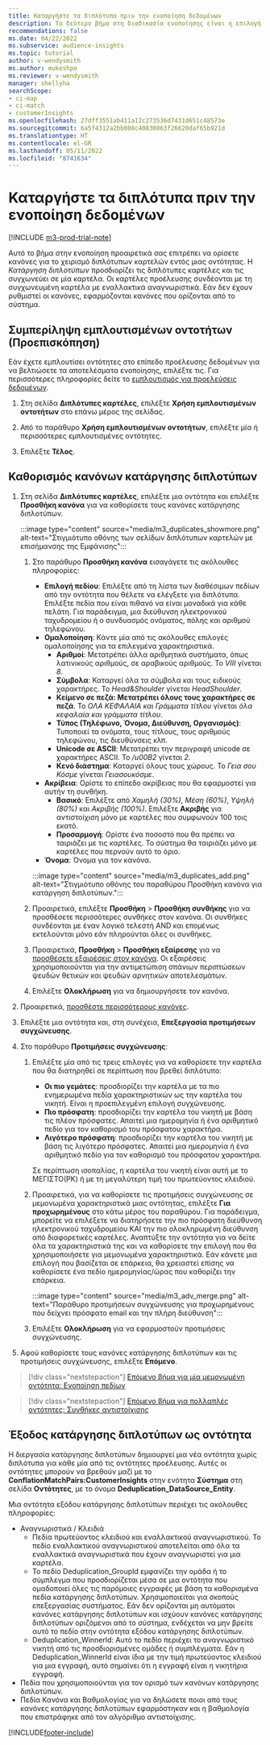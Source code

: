 ```yaml
---
title: Καταργήστε τα διπλότυπα πριν την ενοποίηση δεδομένων
description: Το δεύτερο βήμα στη διαδικασία ενοποίησης είναι η επιλογή της καρτέλας που θα διατηρηθεί όταν βρίσκονται διπλότυπα.
recommendations: false
ms.date: 04/22/2022
ms.subservice: audience-insights
ms.topic: tutorial
author: v-wendysmith
ms.author: mukeshpo
ms.reviewer: v-wendysmith
manager: shellyha
searchScope:
- ci-map
- ci-match
- customerInsights
ms.openlocfilehash: 27dff3551ab411a12c273536d7431d651c48573e
ms.sourcegitcommit: 6a5f4312a2bb808c40830863f26620daf65b921d
ms.translationtype: HT
ms.contentlocale: el-GR
ms.lasthandoff: 05/11/2022
ms.locfileid: "8741634"
---
```

# <a name="remove-duplicates-before-unifying-data"></a>Καταργήστε τα διπλότυπα πριν την ενοποίηση δεδομένων

[!INCLUDE [m3-prod-trial-note](includes/m3-prod-trial-note.md)]

Αυτό το βήμα στην ενοποίηση προαιρετικά σας επιτρέπει να ορίσετε κανόνες για το χειρισμό διπλότυπων καρτελών εντός μιας οντότητας. Η *Κατάργηση διπλοτύπων* προσδιορίζει τις διπλότυπες καρτέλες και τις συγχωνεύει σε μία καρτέλα. Οι καρτέλες προέλευσης συνδέονται με τη συγχωνευμένη καρτέλα με εναλλακτικά αναγνωριστικά. Εάν δεν έχουν ρυθμιστεί οι κανόνες, εφαρμόζονται κανόνες που ορίζονται από το σύστημα.

## <a name="include-enriched-entities-preview"></a>Συμπερίληψη εμπλουτισμένων οντοτήτων (Προεπισκόπηση)

Εάν έχετε εμπλουτίσει οντότητες στο επίπεδο προέλευσης δεδομένων για να βελτιώσετε τα αποτελέσματα ενοποίησης, επιλέξτε τις. Για περισσότερες πληροφορίες δείτε το [εμπλουτισμός για προελεύσεις δεδομένων](data-sources-enrichment.md).

1. Στη σελίδα **Διπλότυπες καρτέλες**, επιλέξτε **Χρήση εμπλουτισμένων οντοτήτων** στο επάνω μέρος της σελίδας.

1. Από το παράθυρο **Χρήση εμπλουτισμένων οντοτήτων**, επιλέξτε μία ή περισσότερες εμπλουτισμένες οντότητες.

1. Επιλέξτε **Τέλος**.

## <a name="define-deduplication-rules"></a>Καθορισμός κανόνων κατάργησης διπλοτύπων

1. Στη σελίδα **Διπλότυπες καρτέλες**, επιλέξτε μια οντότητα και επιλέξτε **Προσθήκη κανόνα** για να καθορίσετε τους κανόνες κατάργησης διπλοτύπων.

   :::image type="content" source="media/m3_duplicates_showmore.png" alt-text="Στιγμιότυπο οθόνης των σελίδων διπλότυπων καρτελών με επισήμανσης της Εμφάνισης":::

   1. Στο παράθυρο **Προσθήκη κανόνα** εισαγάγετε τις ακόλουθες πληροφορίες:
      - **Επιλογή πεδίου**: Επιλέξτε από τη λίστα των διαθέσιμων πεδίων από την οντότητα που θέλετε να ελέγξετε για διπλότυπα. Επιλέξτε πεδία που είναι πιθανό να είναι μοναδικά για κάθε πελάτη. Για παράδειγμα, μια διεύθυνση ηλεκτρονικού ταχυδρομείου ή ο συνδυασμός ονόματος, πόλης και αριθμού τηλεφώνου.
      - **Ομαλοποίηση**: Κάντε μία από τις ακόλουθες επιλογές ομαλοποίησης για τα επιλεγμένα χαρακτηριστικά.
        - **Αριθμοί**: Μετατρέπει άλλα αριθμητικά συστήματα, όπως λατινικούς αριθμούς, σε αραβικούς αριθμούς. Το *VIII* γίνεται *8*.
        - **Σύμβολα**: Καταργεί όλα τα σύμβολα και τους ειδικούς χαρακτήρες. Το *Head&Shoulder* γίνεται *HeadShoulder*.
        - **Κείμενο σε πεζά: Μετατρέπει όλους τους χαρακτήρες σε πεζά**. Το *ΟΛΑ ΚΕΦΑΛΑΙΑ και Γράμματα τίτλου* γίνεται *όλα κεφαλαία και γράμματα τίτλου*.
        - **Τύπος (Τηλέφωνο, Όνομα, Διεύθυνση, Οργανισμός)**: Τυποποιεί τα ονόματα, τους τίτλους, τους αριθμούς τηλεφώνου, τις διευθύνσεις κλπ.
        - **Unicode σε ASCII**: Μετατρέπει την περιγραφή unicode σε χαρακτήρες ASCII. Το */u00B2* γίνεται *2*.
        - **Κενό διάστημα**: Καταργεί όλους τους χώρους. Το *Γεια σου   Κόσμε* γίνεται *Γειασουκόσμε*.
      - **Ακρίβεια**: Ορίστε το επίπεδο ακρίβειας που θα εφαρμοστεί για αυτήν τη συνθήκη.
        - **Βασικό**: Επιλέξτε από *Χαμηλή (30%)*, *Μέση (60%)*, *Υψηλή (80%)* και *Ακριβής (100%)*. Επιλέξτε **Ακριβής** για αντιστοίχιση μόνο με καρτέλες που συμφωνούν 100 τοις εκατό.
        - **Προσαρμογή**: Ορίστε ένα ποσοστό που θα πρέπει να ταιριάζει με τις καρτέλες. Το σύστημα θα ταιριάζει μόνο με καρτέλες που περνούν αυτό το όριο.
      - **Όνομα**: Όνομα για τον κανόνα.

      :::image type="content" source="media/m3_duplicates_add.png" alt-text="Στιγμιότυπο οθόνης του παραθύρου Προσθήκη κανόνα για κατάργηση διπλοτύπων.":::

   1. Προαιρετικά, επιλέξτε **Προσθήκη** > **Προσθήκη συνθήκης** για να προσθέσετε περισσότερες συνθήκες στον κανόνα. Οι συνθήκες συνδέονται με έναν λογικό τελεστή AND και επομένως εκτελούνται μόνο εάν πληρούνται όλες οι συνθήκες.

   1. Προαιρετικά, **Προσθήκη** > **Προσθήκη εξαίρεσης** για να [προσθέσετε εξαιρέσεις στον κανόνα](match-entities.md#add-exceptions-to-a-rule). Οι εξαιρέσεις χρησιμοποιούνται για την αντιμετώπιση σπάνιων περιπτώσεων ψευδών θετικών και ψευδών αρνητικών αποτελεσμάτων.

   1. Επιλέξτε **Ολοκλήρωση** για να δημιουργήσετε τον κανόνα.

1. Προαιρετικά, [προσθέστε περισσότερους κανόνες](#define-deduplication-rules).

1. Επιλέξτε μια οντότητα και, στη συνέχεια, **Επεξεργασία προτιμήσεων συγχώνευσης**.

1. Στο παράθυρο **Προτιμήσεις συγχώνευσης**:
   1. Επιλέξτε μία από τις τρεις επιλογές για να καθορίσετε την καρτέλα που θα διατηρηθεί σε περίπτωση που βρεθεί διπλότυπο:
      - **Οι πιο γεμάτες**: προσδιορίζει την καρτέλα με τα πιο ενημερωμένα πεδία χαρακτηριστικών ως την καρτέλα του νικητή. Είναι η προεπιλεγμένη επιλογή συγχώνευσης.
      - **Πιο πρόσφατη**: προσδιορίζει την καρτέλα του νικητή με βάση τις πλέον πρόσφατες. Απαιτεί μια ημερομηνία ή ένα αριθμητικό πεδίο για τον καθορισμό του πρόσφατου χαρακτήρα.
      - **Λιγότερο πρόσφατη**: προσδιορίζει την καρτέλα του νικητή με βάση τις λιγότερο πρόσφατες. Απαιτεί μια ημερομηνία ή ένα αριθμητικό πεδίο για τον καθορισμό του πρόσφατου χαρακτήρα.
      
      Σε περίπτωση ισοπαλίας, η καρτέλα του νικητή είναι αυτή με το ΜΕΓΙΣΤΟ(PK) ή με τη μεγαλύτερη τιμή του πρωτεύοντος κλειδιού.
      
   1. Προαιρετικά, για να καθορίσετε τις προτιμήσεις συγχώνευσης σε μεμονωμένα χαρακτηριστικά μιας οντότητας, επιλέξτε **Για προχωρημένους** στο κάτω μέρος του παραθύρου. Για παράδειγμα, μπορείτε να επιλέξετε να διατηρήσετε την πιο πρόσφατη διεύθυνση ηλεκτρονικού ταχυδρομείου ΚΑΙ την πιο ολοκληρωμένη διεύθυνση από διαφορετικές καρτέλες. Αναπτύξτε την οντότητα για να δείτε όλα τα χαρακτηριστικά της και να καθορίσετε την επιλογή που θα χρησιμοποιήσετε για μεμονωμένα χαρακτηριστικά. Εάν κάνετε μια επιλογή που βασίζεται σε επάρκεια, θα χρειαστεί επίσης να καθορίσετε ένα πεδίο ημερομηνίας/ώρας που καθορίζει την επάρκεια.

      :::image type="content" source="media/m3_adv_merge.png" alt-text="Παράθυρο προτιμήσεων συγχώνευσης για προχωρημένους που δείχνει πρόσφατο email και την πλήρη διεύθυνση":::

   1. Επιλέξτε **Ολοκλήρωση** για να εφαρμοστούν προτιμήσεις συγχώνευσης.

1. Αφού καθορίσετε τους κανόνες κατάργησης διπλοτύπων και τις προτιμήσεις συγχώνευσης, επιλέξτε **Επόμενο**.
  
> [!div class="nextstepaction"]
> [Επόμενο βήμα για μία μεμονωμένη οντότητα: Ενοποίηση πεδίων](merge-entities.md)

> [!div class="nextstepaction"]
> [Επόμενο βήμα για πολλαπλές οντότητες: Συνθήκες αντιστοίχισης](match-entities.md)

## <a name="deduplication-output-as-an-entity"></a>Έξοδος κατάργησης διπλοτύπων ως οντότητα

Η διεργασία κατάργησης διπλοτύπων δημιουργεί μια νέα οντότητα χωρίς διπλότυπα για κάθε μία από τις οντότητες προέλευσης. Αυτές οι οντότητες μπορούν να βρεθούν μαζί με το **ConflationMatchPairs:CustomerInsights** στην ενότητα **Σύστημα** στη σελίδα **Οντότητες**, με το όνομα **Deduplication_DataSource_Entity**.

Μια οντότητα εξόδου κατάργησης διπλοτύπων περιέχει τις ακόλουθες πληροφορίες:

- Αναγνωριστικά / Κλειδιά
  - Πεδία πρωτεύοντος κλειδιού και εναλλακτικού αναγνωριστικού. Το πεδίο εναλλακτικού αναγνωριστικού αποτελείται από όλα τα εναλλακτικά αναγνωριστικά που έχουν αναγνωριστεί για μια καρτέλα.
  - Το πεδίο Deduplication_GroupId εμφανίζει την ομάδα ή το σύμπλεγμα που προσδιορίζεται μέσα σε μια οντότητα που ομαδοποιεί όλες τις παρόμοιες εγγραφές με βάση τα καθορισμένα πεδία κατάργησης διπλοτύπων. Χρησιμοποιείται για σκοπούς επεξεργασίας συστήματος. Εάν δεν ορίζονται μη αυτόματοι κανόνες κατάργησης διπλοτύπων και ισχύουν κανόνες κατάργησης διπλοτύπων οριζόμενοι από το σύστημα, ενδέχεται να μην βρείτε αυτό το πεδίο στην οντότητα εξόδου κατάργησης διπλοτύπων.
  - Deduplication_WinnerId: Αυτό το πεδίο περιέχει το αναγνωριστικό νικητή από τις προσδιορισμένες ομάδες ή συμπλέγματα. Εάν η Deduplication_WinnerId είναι ίδια με την τιμή πρωτεύοντος κλειδιού για μια εγγραφή, αυτό σημαίνει ότι η εγγραφή είναι η νικητήρια εγγραφή.
- Πεδία που χρησιμοποιούνται για τον ορισμό των κανόνων κατάργησης διπλοτύπων.
- Πεδία Κανόνα και Βαθμολογίας για να δηλώσετε ποιοι από τους κανόνες κατάργησης διπλοτύπων εφαρμόστηκαν και η βαθμολογία που επιστράφηκε από τον αλγόριθμο αντιστοίχισης.

[!INCLUDE[footer-include](includes/footer-banner.md)]
